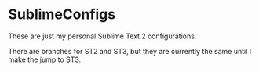 SublimeConfigs
==============

These are just my personal Sublime Text 2 configurations.

There are branches for ST2 and ST3, but they are currently the same until I make the jump to ST3.
